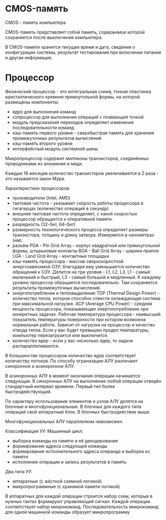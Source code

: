 # CMOS-память

CMOS - память компьютера

CMOS-память представляет собой память, содержимое которой сохраняется после выключения компьютера.

В CMOS-памяти хранится текущее время и дата, сведения о конфигурации системы, результат тестирования при включении питания и другая информация.

# Процессор

Физический процессор - это интегральная схема, тонкая пластинка кристаллического кремния прямоугольной формы, на которой размещены компоненты:
- ядро для выполнения команд
- сопроцессор для выполнения операций с плавающей точкой
- модуль предсказания переходов определяет изменение последовательности команд
- кэш-память первого уровня - сверхбыстрая память для хранения промежуточных результатов вычислений
- кэш-память второго уровня
- интерфейсный модуль системной шины

Микропроцессор содержит миллионы транзисторов, соединённых проводниками из алюминия и меди.

Каждые 18 месяцев количество транзисторов увеличивается в 2 раза - это называется закон Мура.

Характеристики процессоров:
- производители (Intel, AMD)
- тактовая частота - указывает скорость работы процессора в гигагерцах (количество операций в секунду)
- внешняя тактовая частота определяет, с какой скоростью процессор обращается к оперативной памяти.
- разрядность (32-бит, 64-бит)
- размерность технологического процесса определяет размеры транзистора, толщину и длину затвора. Измеряется в нанометрах (нм).
- разъём
PGA - Pin Grid Array - корпус квадратной или прямоугольной формы, штырьковые контакты
BGA - Ball Grid Array - шарики припоя
LGA - Land Grid Array - контактные площадки
- кэш-память процессора - массив сверхскоростной энергозависимой ОЗУ, благодаря ему уменьшается количество обращений к ОЗУ. Делится на три уровня - L1, L2, L3. L1 - самый маленький и быстрый, L3 - самый большой и медленный. К каждому уровню процессор обращается последовательно. Там сохраняется результаты промежуточных вычислений.
- энергопотребление и тепловыделение
TDP (Thermal Design Power) - количество тепла, которое способно отвести охлаждающая система при максимальной нагрузке.
ACP (Average CPU Power) - средняя мощность процессора, показывающее энергопотребление при конкретных задачах.
Рабочая температура процессора - наивысший показатель температуры поверхности при котором возможна нормальная работа. Зависит от нагрузки на процессор и качество отвода тепла. Если у вас будет превышен предел температуры, компьютер перезагрузится или выключится.
- количество ядер - если у вас несколько ядер, то задачи распараллеливаются.

В большинстве процессоров количество ядер соответствует количеству потоков.
По способу огранизации АЛУ различают синхронное и асинхронное АЛУ.

В асинхронных АЛУ в момент окончания операции начинается следующая.
В синхронных АЛУ на выполнение любой операции отведён стандартный интервал времени.
Первый тип более быстродействующий.

По характеру использования элементов и узлов АЛУ делятся на блочные и многофункциональные.
В блочных для каждого типа операций свой аппаратный блок.
В блочных быстродействие выше.

Многофункциональных АЛУ параллелизм невозможен.

Классификация УУ:
Машинный цикл:
- выборка команды из памяти и её декодирование
- формирование адреса следующей команды
- формирование исполнительного адреса операнда и выборка из памяти
- исполнение операции и запись результатов в память

Два типа УУ:
- аппаратные (с жёсткой схемной логикой)
- микропрограммные (с хранимой памяти логикой)

В аппаратных для каждой операции строится набор схем, которые в нужных тактах формируют управляющий сигнал.
Каждой операции соответствует набор микрокоманд. Последовательность микрокоманд для одной машинной команды образует микропрограмму

